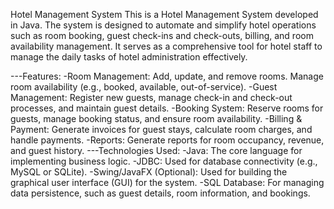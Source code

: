 Hotel Management System
This is a Hotel Management System developed in Java. The system is designed to automate and simplify hotel operations such as room booking, guest check-ins and check-outs, billing, and room availability management. It serves as a comprehensive tool for hotel staff to manage the daily tasks of hotel administration effectively.

---Features:
-Room Management: Add, update, and remove rooms. Manage room availability (e.g., booked, available, out-of-service).
-Guest Management: Register new guests, manage check-in and check-out processes, and maintain guest details.
-Booking System: Reserve rooms for guests, manage booking status, and ensure room availability.
-Billing & Payment: Generate invoices for guest stays, calculate room charges, and handle payments.
-Reports: Generate reports for room occupancy, revenue, and guest history.
---Technologies Used:
-Java: The core language for implementing business logic.
-JDBC: Used for database connectivity (e.g., MySQL or SQLite).
-Swing/JavaFX (Optional): Used for building the graphical user interface (GUI) for the system.
-SQL Database: For managing data persistence, such as guest details, room information, and bookings.

